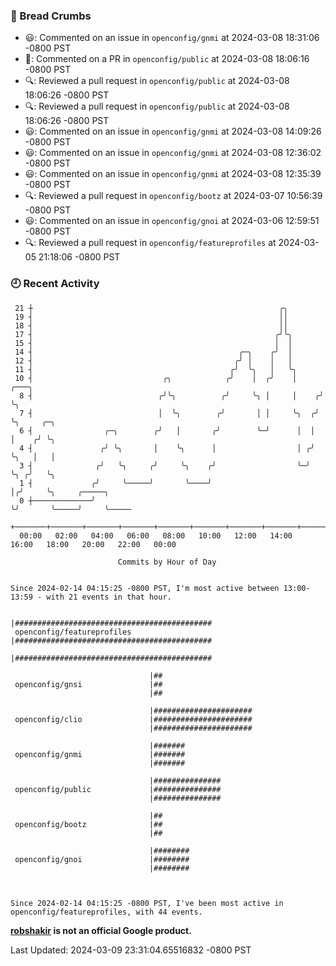 ### 🍞 Bread Crumbs

 * 😃: Commented on an issue in `openconfig/gnmi` at 2024-03-08 18:31:06 -0800 PST
 * 💬: Commented on a PR in  `openconfig/public` at 2024-03-08 18:06:16 -0800 PST
 * 🔍: Reviewed a pull request in  `openconfig/public` at 2024-03-08 18:06:26 -0800 PST
 * 🔍: Reviewed a pull request in  `openconfig/public` at 2024-03-08 18:06:26 -0800 PST
 * 😃: Commented on an issue in `openconfig/gnmi` at 2024-03-08 14:09:26 -0800 PST
 * 😃: Commented on an issue in `openconfig/gnmi` at 2024-03-08 12:36:02 -0800 PST
 * 😃: Commented on an issue in `openconfig/gnmi` at 2024-03-08 12:35:39 -0800 PST
 * 🔍: Reviewed a pull request in  `openconfig/bootz` at 2024-03-07 10:56:39 -0800 PST
 * 😃: Commented on an issue in `openconfig/gnoi` at 2024-03-06 12:59:51 -0800 PST
 * 🔍: Reviewed a pull request in  `openconfig/featureprofiles` at 2024-03-05 21:18:06 -0800 PST

### 🕘 Recent Activity
```
 21 ┼                                                       ╭╮
 19 ┤                                                       ││
 18 ┤                                                       ││
 17 ┤                                                      ╭╯╰╮
 15 ┤                                                      │  │
 14 ┤                                              ╭─╮    ╭╯  │
 12 ┤                                             ╭╯ │    │   │
 11 ┤                                            ╭╯  ╰╮   │   ╰╮
 10 ┤                             ╭╮            ╭╯    │  ╭╯    │     ╭───╮
  8 ┤                            ╭╯╰╮          ╭╯     ╰╮ │     │    ╭╯   ╰╮
  7 ┤                            │  ╰╮        ╭╯       │ │     ╰╮  ╭╯     ╰╮     ╭─╮
  6 ┤                ╭─╮        ╭╯   │       ╭╯        ╰─╯      │  │       │    ╭╯ ╰╮
  4 ┤               ╭╯ ╰╮       │    ╰╮      │                  │ ╭╯       ╰╮   │   │
  3 ┤              ╭╯   ╰╮     ╭╯     ╰╮    ╭╯                  ╰─╯         ╰╮ ╭╯   ╰╮
  1 ┤             ╭╯     ╰─────╯       ╰────╯                                │╭╯     ╰╮     ╭─────╮
  0 ┼─────────────╯                                                          ╰╯       ╰─────╯     ╰─────
    +───────+───────+───────+───────+───────+───────+───────+───────+───────+───────+───────+───────+────
  00:00   02:00   04:00   06:00   08:00   10:00   12:00   14:00   16:00   18:00   20:00   22:00   00:00   

						Commits by Hour of Day


Since 2024-02-14 04:15:25 -0800 PST, I'm most active between 13:00-13:59 - with 21 events in that hour.

```



```
                               |############################################
 openconfig/featureprofiles    |############################################
                               |############################################

                               |##
 openconfig/gnsi               |##
                               |##

                               |######################
 openconfig/clio               |######################
                               |######################

                               |#######
 openconfig/gnmi               |#######
                               |#######

                               |###############
 openconfig/public             |###############
                               |###############

                               |##
 openconfig/bootz              |##
                               |##

                               |########
 openconfig/gnoi               |########
                               |########



Since 2024-02-14 04:15:25 -0800 PST, I've been most active in openconfig/featureprofiles, with 44 events.

```
**[robshakir](mailto:robjs@google.com) is not an official Google product.**  


Last Updated: 2024-03-09 23:31:04.65516832 -0800 PST
